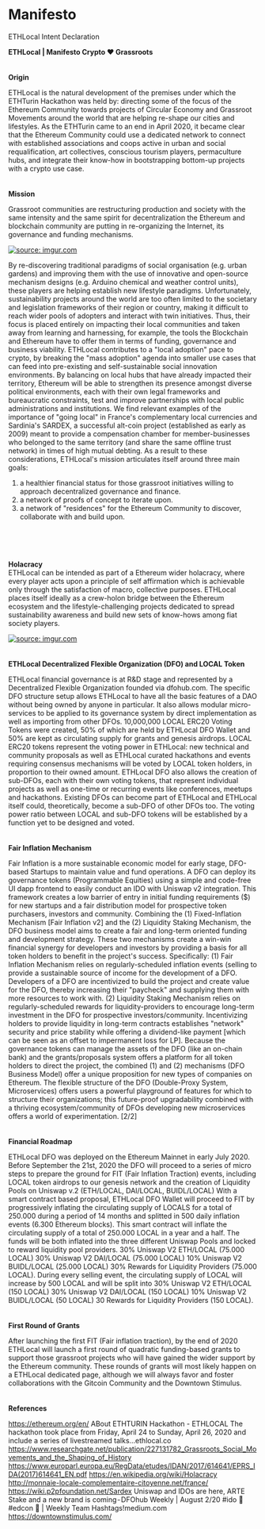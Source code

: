 # Manifesto
ETHLocal Intent Declaration

**ETHLocal | Manifesto
Crypto ❤️ Grassroots**
</br>
</br>
</br>
**Origin**  
  
ETHLocal is the natural development of the premises under which the ETHTurin Hackathon was held by: directing some of the focus of the Ethereum Community towards projects of Circular Economy and Grassroot Movements around the world that are helping re-shape our cities and lifestyles.
As the ETHTurin came to an end in April 2020, it became clear that the Ethereum Community could use a dedicated network to connect with established associations and coops active in urban and social requalification, art collectives, conscious tourism players, permaculture hubs, and integrate their know-how in bootstrapping bottom-up projects with a crypto use case.
</br>
</br>
</br>
**Mission**  
  
Grassroot communities are restructuring production and society with the same intensity and the same spirit for decentralization the Ethereum and blockchain community are putting in re-organizing the Internet, its governance and funding mechanisms.

<a href="https://imgur.com/YexDeE0"><img src="https://i.imgur.com/YexDeE0.jpg" title="source: imgur.com" /></a>

By re-discovering traditional paradigms of social organisation (e.g. urban gardens) and improving them with the use of innovative and open-source mechanism designs (e.g. Arduino chemical and weather control units), these players are helping establish new lifestyle paradigms. Unfortunately, sustainability projects around the world are too often limited to the societary and legislation frameworks of their region or country, making it difficult to reach wider pools of adopters and interact with twin initiatives. Thus, their focus is placed entirely on impacting their local communities and taken away from learning and harnessing, for example, the tools the Blockchain and Ethereum have to offer them in terms of funding, governance and business viability.
ETHLocal contributes to a "local adoption" pace to crypto, by breaking the "mass adoption" agenda into smaller use cases that can feed into pre-existing and self-sustainable social innovation environments.
By balancing on local hubs that have already impacted their territory, Ethereum will be able to strengthen its presence amongst diverse political environments, each with their own legal frameworks and bureaucratic constraints, test and improve partnerships with local public administrations and institutions.
We find relevant examples of the importance of "going local" in France's complementary local currencies and Sardinia's SARDEX, a successful alt-coin project (established as early as 2009) meant to provide a compensation chamber for member-businesses who belonged to the same territory (and share the same offline trust network) in times of high mutual debting.
As a result to these considerations, ETHLocal's mission articulates itself around three main goals:
1) a healthier financial status for those grassroot initiatives willing to approach decentralized governance and finance.
2) a network of proofs of concept to iterate upon.
3) a network of "residences" for the Ethereum Community to discover, collaborate with and build upon.
</br>
</br>
</br>
 
**Holacracy**  
ETHLocal can be intended as part of a Ethereum wider holacracy, where every player acts upon a principle of self affirmation which is achievable only through the satisfaction of macro, collective purposes.
ETHLocal places itself ideally as a crew-holon bridge between the Ethereum ecosystem and the lifestyle-challenging projects dedicated to spread sustainability awareness and build new sets of know-hows among fiat society players.

<a href="https://imgur.com/yIrMhcp"><img src="https://i.imgur.com/yIrMhcp.jpg" title="source: imgur.com" /></a>
</br>
</br>
</br>
**ETHLocal Decentralized Flexible Organization (DFO)
and LOCAL Token**  
  
ETHLocal financial governance is at R&D stage and represented by a Decentralized Flexible Organization founded via dfohub.com.
The specific DFO structure setup allows ETHLocal to have all the basic features of a DAO without being owned by anyone in particular. It also allows modular micro-services to be applied to its governance system by direct implementation as well as importing from other DFOs.
10,000,000 LOCAL ERC20 Voting Tokens were created, 50% of which are held by ETHLocal DFO Wallet and 50% are kept as circulating supply for grants and genesis airdrops.
LOCAL ERC20 tokens represent the voting power in ETHLocal: new technical and community proposals as well as ETHLocal curated hackathons and events requiring consensus mechanisms will be voted by LOCAL token holders, in proportion to their owned amount.
ETHLocal DFO also allows the creation of sub-DFOs, each with their own voting tokens, that represent individual projects as well as one-time or recurring events like conferences, meetups and hackathons. Existing DFOs can become part of ETHLocal and ETHLocal itself could, theoretically, become a sub-DFO of other DFOs too. The voting power ratio between LOCAL and sub-DFO tokens will be established by a function yet to be designed and voted.
</br>
</br>
</br>
**Fair Inflation Mechanism**  
  
Fair Inflation is a more sustainable economic model for early stage, DFO-based Startups to maintain value and fund operations.
A DFO can deploy its governance tokens (Programmable Equities) using a simple and code-free UI dapp frontend to easily conduct an IDO with Uniswap v2 integration. This framework creates a low barrier of entry in initial funding requirements ($) for new startups and a fair distribution model for prospective token purchasers, investors and community. Combining the (1) Fixed-Inflation Mechanism [Fair Inflation v2] and the (2) Liquidity Staking Mechanism, the DFO business model aims to create a fair and long-term oriented funding and development strategy. These two mechanisms create a win-win financial synergy for developers and investors by providing a basis for all token holders to benefit in the project's success. Specifically:
(1) Fair Inflation Mechanism relies on regularly-scheduled inflation events (selling to provide a sustainable source of income for the development of a DFO. Developers of a DFO are incentivized to build the project and create value for the DFO, thereby increasing their "paycheck" and supplying them with more resources to work with.
(2) Liquidity Staking Mechanism relies on regularly-scheduled rewards for liquidity-providers to encourage long-term investment in the DFO for prospective investors/community. Incentivizing holders to provide liquidity in long-term contracts establishes "network" security and price stability while offering a dividend-like payment [which can be seen as an offset to impermanent loss for LP]. Because the governance tokens can manage the assets of the DFO (like an on-chain bank) and the grants/proposals system offers a platform for all token holders to direct the project, the combined (1) and (2) mechanisms (DFO Business Model) offer a unique proposition for new types of companies on Ethereum. The flexible structure of the DFO (Double-Proxy System, Microservices) offers users a powerful playground of features for which to structure their organizations; this future-proof upgradability combined with a thriving ecosystem/community of DFOs developing new microservices offers a world of experimentation. [2/2]
</br>
</br>
</br>
**Financial Roadmap**  
  
ETHLocal DFO was deployed on the Ethereum Mainnet in early July 2020.
Before September the 21st, 2020 the DFO will proceed to a series of micro steps to prepare the ground for FIT (Fair Inflation Traction) events, including LOCAL token airdrops to our genesis network and the creation of Liquidity Pools on Uniswap v.2 (ETH/LOCAL, DAI/LOCAL, BUIDL/LOCAL)
With a smart contract based proposal, ETHLocal DFO Wallet will proceed to FIT by progressively inflating the circulating supply of LOCALS for a total of 250.000 during a period of 14 months and splitted in 500 daily inflation events (6.300 Ethereum blocks). This smart contract will inflate the circulating supply of a total of 250.000 LOCAL in a year and a half.
The funds will be both inflated into the three different Uniswap Pools and locked to reward liquidity pool providers.
30% Uniswap V2 ETH/LOCAL (75.000 LOCAL)
30% Uniswap V2 DAI/LOCAL (75.000 LOCAL)
10% Uniswap V2 BUIDL/LOCAL (25.000 LOCAL)
30% Rewards for Liquidity Providers (75.000 LOCAL).
During every selling event, the circulating supply of LOCAL will increase by 500 LOCAL and will be split into
30% Uniswap V2 ETH/LOCAL (150 LOCAL)
30% Uniswap V2 DAI/LOCAL (150 LOCAL)
10% Uniswap V2 BUIDL/LOCAL (50 LOCAL)
30 Rewards for Liquidity Providers (150 LOCAL).
</br>
</br>
</br>
**First Round of Grants**  
  
After launching the first FIT (Fair inflation traction), by the end of 2020 ETHLocal will launch a first round of quadratic funding-based grants to support those grassroot projects who will have gained the wider support by the Ethereum community. These rounds of grants will most likely happen on a ETHLocal dedicated page, although we will always favor and foster collaborations with the Gitcoin Community and the Downtown Stimulus.
</br>
</br>
</br>
**References**  
  
https://ethereum.org/en/
ABout ETHTURIN Hackathon - ETHLOCAL
The hackathon took place from Friday, April 24 to Sunday, April 26, 2020 and include a series of livestreamed talks…ethlocal.co
https://www.researchgate.net/publication/227131782_Grassroots_Social_Movements_and_the_Shaping_of_History
https://www.europarl.europa.eu/RegData/etudes/IDAN/2017/614641/EPRS_IDA(2017)614641_EN.pdf
https://en.wikipedia.org/wiki/Holacracy
http://monnaie-locale-complementaire-citoyenne.net/france/
https://wiki.p2pfoundation.net/Sardex
Uniswap and IDOs are here, ARTE Stake and a new brand is coming - DFOhub Weekly | August 2/20
#ido 🦄 #edcon 🎤 | Weekly Team Hashtags!medium.com
https://downtownstimulus.com/
